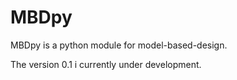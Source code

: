 # MBDpy

MBDpy is a python module for model-based-design.

The version 0.1 i currently under development.